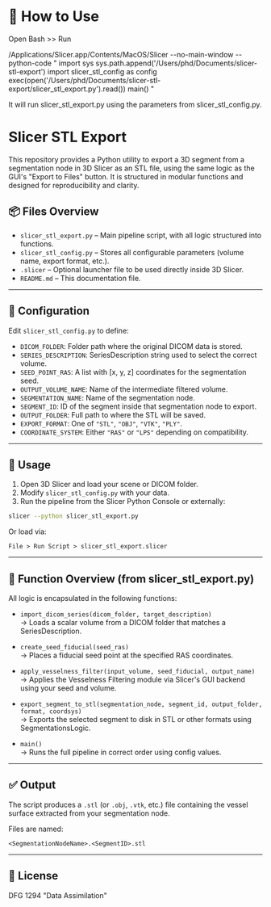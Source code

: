 
# 🧪 How to Use

Open Bash >> Run 

/Applications/Slicer.app/Contents/MacOS/Slicer --no-main-window --python-code "
import sys
sys.path.append('/Users/phd/Documents/slicer-stl-export')
import slicer_stl_config as config
exec(open('/Users/phd/Documents/slicer-stl-export/slicer_stl_export.py').read())
main()
"

It will run slicer_stl_export.py using the parameters from slicer_stl_config.py.


# Slicer STL Export

This repository provides a Python utility to export a 3D segment from a segmentation node in 3D Slicer as an STL file, using the same logic as the GUI's "Export to Files" button. It is structured in modular functions and designed for reproducibility and clarity.

## 📦 Files Overview

- `slicer_stl_export.py` – Main pipeline script, with all logic structured into functions.
- `slicer_stl_config.py` – Stores all configurable parameters (volume name, export format, etc.).
- `.slicer` – Optional launcher file to be used directly inside 3D Slicer.
- `README.md` – This documentation file.

---

## 🔧 Configuration

Edit `slicer_stl_config.py` to define:

- `DICOM_FOLDER`: Folder path where the original DICOM data is stored.
- `SERIES_DESCRIPTION`: SeriesDescription string used to select the correct volume.
- `SEED_POINT_RAS`: A list with [x, y, z] coordinates for the segmentation seed.
- `OUTPUT_VOLUME_NAME`: Name of the intermediate filtered volume.
- `SEGMENTATION_NAME`: Name of the segmentation node.
- `SEGMENT_ID`: ID of the segment inside that segmentation node to export.
- `OUTPUT_FOLDER`: Full path to where the STL will be saved.
- `EXPORT_FORMAT`: One of `"STL"`, `"OBJ"`, `"VTK"`, `"PLY"`.
- `COORDINATE_SYSTEM`: Either `"RAS"` or `"LPS"` depending on compatibility.

---

## 🚀 Usage

1. Open 3D Slicer and load your scene or DICOM folder.
2. Modify `slicer_stl_config.py` with your data.
3. Run the pipeline from the Slicer Python Console or externally:

```bash
slicer --python slicer_stl_export.py
```

Or load via:

```
File > Run Script > slicer_stl_export.slicer
```

---

## 🧠 Function Overview (from slicer_stl_export.py)

All logic is encapsulated in the following functions:

- `import_dicom_series(dicom_folder, target_description)`  
  → Loads a scalar volume from a DICOM folder that matches a SeriesDescription.

- `create_seed_fiducial(seed_ras)`  
  → Places a fiducial seed point at the specified RAS coordinates.

- `apply_vesselness_filter(input_volume, seed_fiducial, output_name)`  
  → Applies the Vesselness Filtering module via Slicer's GUI backend using your seed and volume.

- `export_segment_to_stl(segmentation_node, segment_id, output_folder, format, coordsys)`  
  → Exports the selected segment to disk in STL or other formats using SegmentationsLogic.

- `main()`  
  → Runs the full pipeline in correct order using config values.

---

## ✅ Output

The script produces a `.stl` (or `.obj`, `.vtk`, etc.) file containing the vessel surface extracted from your segmentation node.

Files are named:
```
<SegmentationNodeName>.<SegmentID>.stl
```

---

## 📎 License

DFG 1294 "Data Assimilation" 
